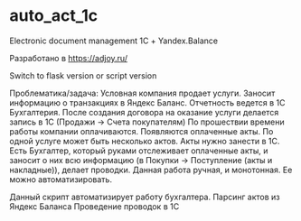 # auto_act_1c
Electronic document management 1С + Yandex.Balance

Разработано в https://adjoy.ru/

Switch to flask version or script version

Проблематика/задача: Условная компания продает услуги. Заносит информацию о транзакциях в Яндекс Баланс. 
Отчетность ведется в 1С Бухгалтерия. После создания договора на оказание услуги делается запись в 1С (Продажи -> Счета покупателям) 
По прошествии времени работы компании оплачиваются. Появляются оплаченные акты. По одной услуге может быть несколько актов. Акты нужно занести в 1С. Есть Бухгалтер, который руками отслеживает оплаченные акты, и заносит о них всю информацию (в Покупки -> Поступление (акты и накладные)), делает проводки. Данная работа ручная, и монотонная. Ее можно автоматизировать.

Данный скрипт автоматизирует работу бухгалтера.
Парсинг актов из Яндекс Баланса
Проведение проводок в 1С
